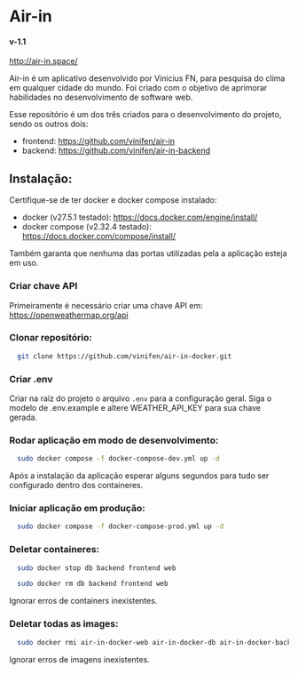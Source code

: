 # Air-in
#### v-1.1

http://air-in.space/

Air-in é um aplicativo desenvolvido por Vinicius FN, para pesquisa do clima em qualquer cidade do mundo. Foi criado com o objetivo de aprimorar habilidades no desenvolvimento de software web.

Esse repositório é um dos três criados para o desenvolvimento do projeto, sendo os outros dois:
- frontend: https://github.com/vinifen/air-in
- backend: https://github.com/vinifen/air-in-backend


## Instalação:

Certifique-se de ter docker e docker compose instalado:
- docker (v27.5.1 testado): https://docs.docker.com/engine/install/
- docker compose (v2.32.4 testado): https://docs.docker.com/compose/install/

Também garanta que nenhuma das portas utilizadas pela a aplicação esteja em uso.

### Criar chave API 
Primeiramente é necessário criar uma chave API em: https://openweathermap.org/api


### Clonar repositório:

```bash
  git clone https://github.com/vinifen/air-in-docker.git
```

### Criar .env

Criar na raíz do projeto o arquivo `.env` para a configuração geral.
Siga o modelo de .env.example e altere WEATHER_API_KEY para sua chave gerada.

### Rodar aplicação em modo de desenvolvimento:

```bash
  sudo docker compose -f docker-compose-dev.yml up -d
```

Após a instalação da aplicação esperar alguns segundos para tudo ser configurado dentro dos containeres.

### Iniciar aplicação em produção:

```bash
  sudo docker compose -f docker-compose-prod.yml up -d
```

### Deletar containeres:

```bash
  sudo docker stop db backend frontend web
```

```bash
  sudo docker rm db backend frontend web
```
Ignorar erros de containers inexistentes.

### Deletar todas as images:

```bash
  sudo docker rmi air-in-docker-web air-in-docker-db air-in-docker-backend air-in-docker-frontend node:23-alpine3.20
```
Ignorar erros de imagens inexistentes.

